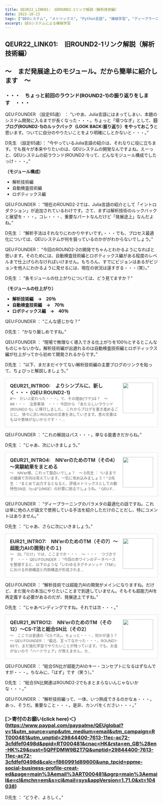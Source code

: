 ```yaml
---
title: QEUR22_LINK01:　旧ROUND2-1リンク解説（解析技術編）
date: 2022-10-23
tags: ["QEUシステム", "メトリックス", "Python言語", "機械学習", "ディープラーニング"]
excerpt: QEUシステムによる機械学習
---
```


## QEUR22_LINK01:　旧ROUND2-1リンク解説（解析技術編）

## ～　まだ発展途上のモジュール。だから簡単に紹介します　～

### ・・・　ちょっと前回のラウンド(ROUND2-1)の振り返りをします　・・・

QEU:FOUNDER （設定65歳） ： “いやあ、Julia言語にはまってしまい、本題のシステム開発に入るまでが長くなった・・・。ちょっと「場つなぎ」として、**旧ブログ(ROUND2-1)のルックバック（LOOK BACK:振り返り）をやっておこう**と思います。ついてに自分のやりたいことをより明確にしとかないと・・・。”

D先生 （設定65歳）： “今やっているJulia言語の紹介は、それなりに役に立ちます。でも我々が本来やりたいのは、QEUシステムの開発なんですよね。えーっと、QEUシステムの前ラウンド(ROUND2-1)って、どんなモジュール構成でしたっけ・・・。”

**（モジュール構成）**
- 解析技術編
- 自動検査技術編
- ロボティックス編

QEU:FOUNDER ： “現在のROUND2-2では、Julia言語の紹介として「イントロダクション」が追加されているわけです。さて、まずは解析技術のルックバックと展望を・・・。コレ・・・、重要なパートなんだけど「発展途上」なんだよね。”

D先生 ： “解析手法はそれなりにわかりやすいです。・・・でも、プロセス最適化については、QEUシステムが何を狙っているのかががわからないでしょう。”

QEU:FOUNDER： “今回のROUND2-2の開発でちゃんとわかるようになればと思います。そのためには、自動検査技術編とロボティックス編がある程度のレベルまで仕上げられなければいけません。もちろん、すでにビジョンはあるがビジョンを他人にわかるように見せるには、現在の状況は遠すぎる・・・（笑）。”

D先生 ： “各モジュールの仕上がりについては、どう見てますか？”

**（モジュールの仕上がり）**
- **解析技術編　→　20％**
- **自動検査技術編　→　70％**
- **ロボティックス編　→　40％**

QEU:FOUNDER ： “こんな感じかな？”

D先生： “かなり厳しめですね。”

QEU:FOUNDER  ： “現場で無理なく導入できる仕上がりを100％とするとこんなものじゃないかな。解析技術編が出遅れるのは自動検査技術編とロボティックス編が仕上がってから初めて開発されるからです。”

D先生 ： “以下、まだまだイケてない解析技術編の主要ブログのリンクを貼って、ちょびっと解説しましょう。”

<div class="blogcardfu" style="width:auto;max-width:9999px;border:1px solid #E0E0E0;border-radius:3px;margin:10px 0;padding:15px;line-height:1.4;text-align:left;background:#FFFFFF;"><a href="https://jpnqeur21intro.blogspot.com/2022/01/qeur21intro0-qeuround2-1.html" tar-get="_blank" style="display:block;text-decoration:none;"><span class="blogcardfu-image" style="float:right;width:100px;padding:0 0 0 10px;margin:0 0 5px 5px;"><img src="https://capture.heartrails.com/100x100?https://jpnqeur21intro.blogspot.com/2022/01/qeur21intro0-qeuround2-1.html" width="100" style="width:100%;height:auto;max-height:100px;min-width:0;border:0 none;margin:0;"></span><br style="display:none"><span class="blogcardfu-title" style="font-size:112.5%;font-weight:700;color:#333333;margin:0 0 5px 0;">QEUR21_INTRO0:　よりシンプルに、新しく・・・ (QEU:ROUND2-1)</span><br><span class="blogcardfu-content" style="font-size:87.5%;font-weight:400;color:#666666;">#～　だいぶ変わった・・・。で、その理由(ワケ)は？　～  ##・・・　注意事項　・・・  今回から 「あたらしいラウンド(ROUND2-1)」に移行しました。 これからブログを書き進めるごとに、 徐々に古いROUNDの文書を消していきます。昔の文書はもはや意味がないからです・・...</span><br><span style="clear:both;display:block;overflow:hidden;height:0;">&nbsp;</span></a></div>

QEU:FOUNDER ： “これの解説はパス・・・。単なる能書きだからね。”

D先生 ： “じゃあ、次にいきましょう。”

<div class="blogcardfu" style="width:auto;max-width:9999px;border:1px solid #E0E0E0;border-radius:3px;margin:10px 0;padding:15px;line-height:1.4;text-align:left;background:#FFFFFF;"><a href="https://jpnqeur21intro.blogspot.com/2022/01/qeur21intro4nnertm4.html" target="_blank" style="display:block;text-decoration:none;"><span class="blogcardfu-image" style="float:right;width:100px;padding:0 0 0 10px;margin:0 0 5px 5px;"><img src="https://capture.heartrails.com/100x100?https://jpnqeur21intro.blogspot.com/2022/01/qeur21intro4nnertm4.html" width="100" style="width:100%;height:auto;max-height:100px;min-width:0;border:0 none;margin:0;"></span><br style="display:none"><span class="blogcardfu-title" style="font-size:112.5%;font-weight:700;color:#333333;margin:0 0 5px 0;">QEUR21_INTRO4:　NN’erのためのTM（その4）～実験結果をまとめる</span><br><span class="blogcardfu-content" style="font-size:87.5%;font-weight:400;color:#666666;">～　NN’er様、これって面白いでしょ？　～  D先生 ： “いままでの議論で方向は見えています。一気に攻め込みましょう！“  D先生 ： “まとめて出力するとなると、評価メトリックスとしての動特性SN比（η=β^2/MSE）の計算に困るでしょうね。“         QEU:F...</span><br><span style="clear:both;display:block;overflow:hidden;height:0;">&nbsp;</span></a></div>

QEU:FOUNDER ： “ディープラーニングのパラメタの最適化の話ですね。これは単に他の人が論文で使用している手法を紹介しただけのことだし、特にコメントはありません。”

D先生 ： “じゃあ、さらに次にいきましょう。”

<div class="blogcardfu" style="width:auto;max-width:9999px;border:1px solid #E0E0E0;border-radius:3px;margin:10px 0;padding:15px;line-height:1.4;text-align:left;background:#FFFFFF;"><a href="https://jpnqeur21intro.blogspot.com/2022/01/eur21intro7nnertm7ai.html" target="_blank" style="display:block;text-decoration:none;"><span class="blogcardfu-image" style="float:right;width:100px;padding:0 0 0 10px;margin:0 0 5px 5px;"><img src="https://capture.heartrails.com/100x100?https://jpnqeur21intro.blogspot.com/2022/01/eur21intro7nnertm7ai.html" width="100" style="width:100%;height:auto;max-height:100px;min-width:0;border:0 none;margin:0;"></span><br style="display:none"><span class="blogcardfu-title" style="font-size:112.5%;font-weight:700;color:#333333;margin:0 0 5px 0;">EUR21_INTRO7:　NN’erのためのTM（その7）～超能力AIの開発(その１)</span><br><span class="blogcardfu-content" style="font-size:87.5%;font-weight:400;color:#666666;">            ～　DL「だけ」では、ここまでか・・・　～        ・・・　つづきです　・・・        QEU:FOUNDER ： “今回の赤ワインのデータベースを整理すると、以下のような「いわゆるタグチメソッド（TM）」における外側構造と内側構造が形成されま...</span><br><span style="clear:both;display:block;overflow:hidden;height:0;">&nbsp;</span></a></div>

QEU:FOUNDER ： “解析技術では超能力AIの開発がメインになりますね。だけど、まだ我々の本当にやりたいことまで到達していません。そもそも超能力AIを再定義する必要があるのだが、発展途上ですね。”

D先生 ： “じゃあペンディングですね。それでは次・・・。”

<div class="blogcardfu" style="width:auto;max-width:9999px;border:1px solid #E0E0E0;border-radius:3px;margin:10px 0;padding:15px;line-height:1.4;text-align:left;background:#FFFFFF;"><a href="https://jpnqeur21intro.blogspot.com/2022/02/qeur21intro12nnertm12cs-tsn2.html" tar-get="_blank" style="display:block;text-decoration:none;"><span class="blogcardfu-image" style="float:right;width:100px;padding:0 0 0 10px;margin:0 0 5px 5px;"><img src="https://capture.heartrails.com/100x100?https://jpnqeur21intro.blogspot.com/2022/02/qeur21intro12nnertm12cs-tsn2.html" width="100" style="width:100%;height:auto;max-height:100px;min-width:0;border:0 none;margin:0;"></span><br style="display:none"><span class="blogcardfu-title" style="font-size:112.5%;font-weight:700;color:#333333;margin:0 0 5px 0;">QEUR21_INTRO12:　NN’erのためのTM（その12）～CS-T法と総合SN比（その2）</span><br><span class="blogcardfu-content" style="font-size:87.5%;font-weight:400;color:#666666;">            ～　ここでは普通の「CS-T法」。ちょっと・・・、何かが違う？　～        QEU:FOUNDER ： “最近、言ってなかった・・・。ROUND1-95で、まだ強化学習でやりたいことが残っています。でも、お金がないので「ハードウェア」が買えません。カ...</span><br><span style="clear:both;display:block;overflow:hidden;height:0;">&nbsp;</span></a></div>

QEU:FOUNDER ： “総合SN比が超能力AIのキー・コンセプトになるはずなんですが・・・。ちなみに、「はず」です（笑う）。”

D先生 ： “総合SN比関連はROUND2-2でもまとまらないんじゃないかな・・・。”

QEU:FOUNDER ： “解析技術編って、一体、いつ熟成できるのかなぁ・・・。あっ、そうだ。重要なこと・・・。是非、カンパをください・・・。”

### [＞寄付のお願い(click here)＜}(https://www.paypal.com/paypalme/QEUglobal?v=1&utm_source=unp&utm_medium=email&utm_campaign=RT000481&utm_unptid=29844400-7613-11ec-ac72-3cfdfef0498d&ppid=RT000481&cnac=HK&rsta=en_GB%28en-HK%29&cust=5QPFDMW9B2T7Q&unptid=29844400-7613-11ec-ac72-3cfdfef0498d&calc=f860991d89600&unp_tpcid=ppme-social-business-profile-creat-ed&page=main%3Aemail%3ART000481&pgrp=main%3Aemail&e=cl&mchn=em&s=ci&mail=sys&appVersion=1.71.0&xt=104038)

D先生 ： “どうぞ、よろしく。”

